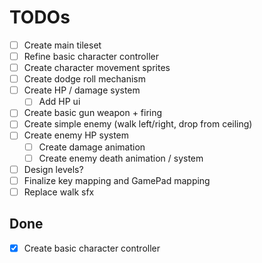 # TODOs

- [ ] Create main tileset
- [ ] Refine basic character controller
- [ ] Create character movement sprites
- [ ] Create dodge roll mechanism
- [ ] Create HP / damage system
  - [ ] Add HP ui
- [ ] Create basic gun weapon + firing
- [ ] Create simple enemy (walk left/right, drop from ceiling)
- [ ] Create enemy HP system
  - [ ] Create damage animation
  - [ ] Create enemy death animation / system
- [ ] Design levels?
- [ ] Finalize key mapping and GamePad mapping
- [ ] Replace walk sfx

## Done
- [x] Create basic character controller
